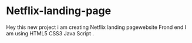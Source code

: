 # Netflix-landing-page
Hey this new project  i am  creating Netflix landing pagewebsite Frond end I am using HTML5 CSS3 Java Script  .
